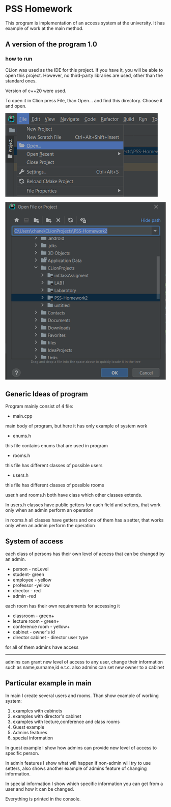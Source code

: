 # PSS Homework

This program is implementation of an access system at the university. It has example of work at the main method.

## A version of the program 1.0

### how to run

CLion was used as the IDE for this project. If you have it, you will be able to open this project.
 However, no third-party libraries are used, other than the standard ones.

Version of c++20 were used.

To open it in Clion press File, than Open... and find this directory. Choose it and open.

![pictures/Untitled.png](README/pictures/Untitled.png)

![pictures/Untitled%201.png](README/pictures/Untitled%201.png)

## Generic Ideas of program

Program mainly consist of 4 file:

- main.cpp

main body of program, but here it has only example of system work

- enums.h

this file contains enums that are used in program

- rooms.h

this file has different classes of possible users

- users.h

this file has different classes of possible rooms

user.h and rooms.h both have class which other classes extends. 

In users.h classes have public getters for each field and setters, that work only when an admin perform an operation

in rooms.h all classes have getters and one of them has a setter, that works only when an admin perform the operation

## System of access

each class of persons has their own level of access that can be changed by an admin.

- person - noLevel
- student- green
- employee - yellow
- professor -yellow
- director - red
- admin -red

each room has their own requirements for accessing it

- classroom - green+
- lecture room - green+
- conference room - yellow+
- cabinet - owner's id
- director cabinet - director user type

for all of them admins have access

---

admins can grant new level of access to any user, change their information such as name,surname,id e.t.c. also admins can set new owner to a cabinet

## Particular example in main

In main I create several users and rooms. Than show example of working system:

1. examples with cabinets
2. examples with director's cabinet
3. examples with lecture,conference and class rooms
4. Guest example
5. Admins features
6. special information

In guest example I show how admins can provide new level of access to specific person.

In admin features I show what will happen if non-admin will try to use setters, also shows another example of admins feature of changing information.

In special information I show which specific information you can get from a user and how it can be changed.

Everything is printed in the console.
